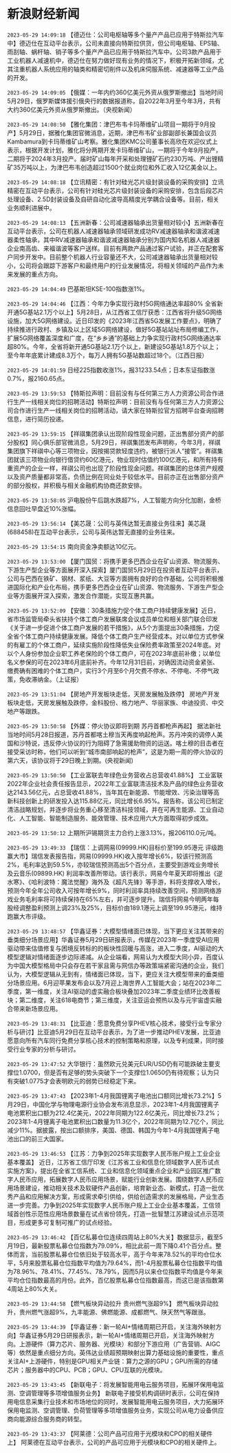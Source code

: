 # 新浪财经新闻
`2023-05-29 14:09:18` 【德迈仕：公司电枢轴等多个量产产品已应用于特斯拉汽车中】德迈仕在互动平台表示，公司未直接向特斯拉供货，但公司电枢轴、EPS轴、雨刮轴、蜗杆轴、销子等多个量产产品已应用于特斯拉汽车中。公司3款产品用于工业机器人减速机中，德迈仕在努力做好现有业务的情况下，积极开拓新领域，尤其注重机器人系统应用的轴类和精密切削件以及机床伺服系统、减速器等工业产品的开发。

`2023-05-29 14:09:05` 【俄媒：一年内约360亿美元外资从俄罗斯撤出】当地时间5月29日，俄罗斯媒体援引俄央行的数据报道称，自2022年3月至今年3月，共有大约360亿美元外资从俄罗斯撤出。（央视新闻）

`2023-05-29 14:08:50` 【雅化集团：津巴布韦卡玛蒂维矿山项目一期将于9月投产】5月29日，据雅化集团官微消息，近期，津巴布韦矿业部副部长兼国会议员Kambamura到卡玛蒂维矿山考察。雅化集团KMC公司董事长高欣在欢迎仪式上表示，根据开发计划，雅化将分两期开发卡玛蒂维矿山，一期将于今年9月投产，二期将于2024年3月投产。届时矿山每年开采和处理锂矿石约230万吨、产出锂精矿35万吨以上，为津巴布韦创造超过1500个就业岗位和外汇收入12亿美金以上。

`2023-05-29 14:08:18` 【立讯精密：有针对硅光芯片级封装设备的采购安排】立讯精密在互动平台表示，公司有针对硅光芯片级封装设备的采购安排，包含后段芯片处理设备、2.5D封装设备及自研自动化波导高精度光学耦合设备等。目前，相关业务顺利进展中。

`2023-05-29 14:08:13` 【五洲新春：公司减速器轴承出货量相对较小】五洲新春在互动平台表示，公司在机器人减速器轴承领域研发成功RV减速器轴承和谐波减速器柔性轴承，其中RV减速器轴承和谐波减速器轴承分别为国内知名机器人减速器企业南高齿、来福谐波等客户送样。目前有两款产品通过客户试验，并正在配套客户同步开发中。目前整个机器人行业容量还不大，公司减速器轴承出货量相对较小，公司将会跟踪下游客户和最终用户的行业发展情况，将相关领域的产品作为未来发展的重点方向。

`2023-05-29 14:04:49` 巴基斯坦KSE-100指数涨1%。

`2023-05-29 14:04:46` 【江西：今年力争实现行政村5G网络通达率超80% 全省新开通5G基站2.1万个以上】5月28日，从江西省工信厅获悉：江西省将升级5G网络设施，加大5G网络建设。近日印发的《2023年江西省5G发展工作要点》，明确了持续推进行政村、乡镇及以上区域5G网络建设，做好5G基站站址布局修编工作，扩展5G网络覆盖深度和广度，在“乡乡通”的基础上力争实现行政村5G网络通达率超80%。今年，全省将新开通5G基站2.1万个以上，新建设5G基站1.8万个以上；至今年年底累计建成8.3万个，每万人拥有5G基站数超过18个。（江西日报）

`2023-05-29 14:01:59` 日经225指数收涨1%，报31233.54点；日本东证指数涨0.7%，报2160.65点。

`2023-05-29 13:59:53` 【特斯拉声明：目前没有与任何第三方人力资源公司合作进行生产一线相关岗位的招聘活动】特斯拉声明：目前没有与任何第三方人力资源公司合作进行生产一线相关岗位的招聘活动，请大家在特斯拉官方招聘平台查询招聘信息，进行简历投递。

`2023-05-29 13:59:15` 【祥祺集团承认出现阶段性现金问题，正出售部分资产的部分股权】同心俱乐部官微消息，5月29日，祥祺集团发布声明称，今年3月，祥祺集团旗下祥祺中心等三项物业，因按揭贷款轻度违约，被银行派人“接管”。祥祺集团就该三项物业向银行借贷约60亿港元，物业现时估值约100亿港元，和所有持有重资产的企业一样，祥祺公司也出现了阶段性现金问题。祥祺集团的总体资产规模以及资产质量都非常高，负债比例在同业处于较低水平。目前亦正在出售部分资产的部分股权，并积极与相关金融机构协商还款安排。

`2023-05-29 13:58:05` 沪电股份午后跳水跌超7%，人工智能方向分化加剧，金桥信息回吐早盘近10%涨幅。

`2023-05-29 13:56:14` 【美芯晟：公司与英伟达暂无直接业务往来】美芯晟(688458)在互动平台表示，公司与英伟达暂无直接的业务往来。

`2023-05-29 13:54:15` 南向资金净卖额达10亿元。

`2023-05-29 13:53:00` 【厦门国贸：将携手更多巴西企业在矿山资源、物流服务、下游生产型企业等方面展开深入探索】厦门国贸5月29日在投资者互动平台表示，公司与巴西在铁矿、钢材、浆纸、大豆等方面拥有良好的合作基础，公司将积极推进国际化和产业化布局，携手更多巴西企业在矿山资源、物流服务、下游生产型企业等方面展开深入探索，激发合作潜能，实现互惠共赢。

`2023-05-29 13:52:09` 【安徽：30条措施力促个体工商户持续健康发展】近日，省市场监管局牵头省扶持个体工商户发展联席会议成员单位和相关部门联合印发《关于进一步促进个体工商户发展的若干措施》，从5个方面提出30条措施，力促全省个体工商户持续健康发展。降低个体工商户生产经营成本。对以单位方式参保的有雇工的个体工商户，延续实施阶段性降低失业保险费率政策至2024年底。对以个人身份参加企业职工养老保险的个体工商户，可在2023年底前补缴；以单位名义参保的可在2023年6月底前补齐。今年12月31日前，对确因流动资金紧张、缴费确有困难的个体工商户，实行3个月至6个月欠费不停水、不停电、不停气政策，免收滞纳金。（上证报）

`2023-05-29 13:51:04` 【房地产开发板块走低，天房发展触及跌停】 房地产开发板块走低，天房发展触及跌停，金科股份、格力地产、华丽家族、中迪投资、中交地产等跟跌。

`2023-05-29 13:50:58` 【外媒：停火协议即将到期 苏丹首都枪声再起】 据法新社当地时间5月28日报道，苏丹首都喀土穆当天再度响起枪声。苏丹冲突的调停人美国和沙特说，违反停火协议的行为阻碍了急需援助物资的运送。喀土穆的目击者在接受采访时称，他们可以听到“城市南部响起的枪声”，这是为期一周的停火协议的第六天，该协议将于29日晚上到期。(央视新闻)

`2023-05-29 13:50:50` 【工业富联去年绿色业务营收占总营收41.88%】 工业富联2022年企业社会责任报告显示，2022年工业富联清洁技术及产品的绿色业务营收达2143.56亿元，占总营收41.88%，当年其在新能源、节能增效、污染治理等高新科技创新上的研发投入达115.88亿元，同比增长6.95%。报告称，该公司已制定清洁战略规划，并逐步将业务重心移至清洁科技领域，并在可再生能源、工业自动化、人工智能、智能制造服务、能效管理、技术应用六大方面取得初步成效。

`2023-05-29 13:50:12`  上期所沪锡期货主力合约上涨3.13%，报206110.0元/吨。

`2023-05-29 13:49:33` 【瑞信：上调网易(09999.HK)目标价至199.95港元 评级跑赢大市】瑞信发表报告指，网易(09999.HK)收入按年增长6%，较该行预测高2%，毛利率达到59.5%，亦较瑞信预测高出5个百分点，主要受到游戏业务增长及云音乐(09899.HK) 利润率改善所带动。该行表示，网易今年夏天即将推出《逆水寒》、《哈利波特：魔法觉醒》海外及《超凡先锋》等手游，料将支撑收入增长，预测今年全年公司收入可按年增长9%，同时利润率具持续改善空间，预测网络游戏业务毛利率将可持续保持在65%左右，并可逐步提升。瑞信将网易今明两年每股经调整盈利预测上调23%及25%，目标价由189.1港元上调至199.95港元，维持跑赢大市评级。

`2023-05-29 13:48:57` 【华鑫证券：大模型情绪面已体现，当下更应关注其带来的垂类细分场景应用】华鑫证券5月29日研报表示，传媒在2023年一季度受AI应用驱动带来估值修复与困境反转标的的板块性回暖与高涨，进入二季度，AI驱动的大模型逻辑对情绪面逐步边际递减。从企业端看，网易认为大模型大同小异，百度认为中国大模型格局中只会存在若干家且需与网信办等政策端紧密沟通的企业，我们认为，大模型逻辑从无到有，情绪面已体现，当下，更应关注大模型带来的垂类细分场景应用。6月迎苹果发布会以及7月迎上海世界人工智能大会；站在2023年二季度，第一维度，关注AI驱动的虚实融合板块叠加2023年二季度业绩环比改善板块；第二维度，关注618电商节；第三维度，关注亚运会预热以及与元宇宙虚实融合带来新场景应用。

`2023-05-29 13:48:31` 【比亚迪：愿意免费分享PHEV核心技术，接受行业专家分析与研讨】比亚迪5月29日在互动平台表示，为了进一步推动PHEV发展，比亚迪愿意向所有汽车同行免费分享核心技术的控制策略和原理，以及专利成果，同时接受行业专家的分析与研讨。

`2023-05-29 13:47:52` 大华银行：虽然欧元兑美元EUR/USD仍有可能跌破主要支撑位1.0700，但是否有足够的势头突破下一个支撑位1.0650仍有待观察；认为只有突破1.0775才会表明欧元的弱势已经稳定下来。

`2023-05-29 13:47:43` 【2023年1-4月我国锂离子电池出口额同比增长73.2%】5月29日，中国化学与物理电源行业协会发布消息显示，2023年1-4月我国锂离子电池累积出口额为212.4亿美元，2022年同期为122.6亿美元，同比增长73.2%；2023年1-4月锂离子电池累积出口数量为11.3亿个，2022年同期为12.7亿个，同比减少11%。据披露，按出口额排序，美国、德国、韩国为今年1-4月我国锂离子电池出口的前三大国家。

`2023-05-29 13:46:53` 【江苏：力争到2025年实现数字人民币账户规上工业企业基本覆盖】 近日，江苏省工信厅印发《江苏省工业和信息化领域数字人民币试点实施方案》，提出在全省工信系统、工业和信息化领域重点企业和产业园区推广数字人民币应用，拓展数字人民币应用场景，赋能行业创新发展。围绕数字人民币应用场景建设，推动相关技术及软硬件产品创新，培育新业态、新模式，打造一批优秀产品和应用解决方案，形成需求牵引供给，供给创造需求的发展格局，产业生态进一步完善。力争到2025年实现数字人民币账户规上工业企业基本覆盖，工信领域首创性示范性应用场景数量在试点省份领先，打造一批智慧江苏建设试点示范项目，形成更多可复制可推广的试点经验。

`2023-05-29 13:46:42` 【百亿私募仓位连续四周站上80%大关】数据显示，截至5月19日，最新股票私募仓位指数为79.09%，相比此前一周下降0.41个百分点。整体而言，当前股票私募仓位依旧处于较高水平，高于今年来78.52%的平均仓位水平，5月来股票私募仓位指数平均值为79.64%，而1-4月股票私募仓位指数平均值为78.96%、78.41%、77.45%、78.79%，因而5月以来仓位指数平均值是今年来平均仓位指数最高的月份。此外，百亿股票私募仓位指数最高，而这已是该指数第4周站上80%大关。

`2023-05-29 13:44:58` 【燃气板块异动拉升 贵州燃气涨超9%】 燃气板块异动拉升，贵州燃气涨超9%，九丰能源、佛燃能源、成都燃气、陕天然气等跟涨。

`2023-05-29 13:44:39` 【华鑫证券：新一轮AI+情绪周期已开启，关注海外映射方向】华鑫证券5月29日研报表示，新一轮AI+情绪周期已开启，关注海外映射方向。上游硬件（算力芯片、服务器、光模块）和部分下游应用（广告营销、AIGC等）依然是重点细分方向。英伟达业绩超预期映射出算力基础设施的重要性，重点关注AI+上游硬件，特别是GPU相关产业链：算力之源的GPU；GPU所需的存储芯片；服务器中的CPU、PCB；GPU、CPU互联的光模块。

`2023-05-29 13:43:45` 【新联电子：将发展智能用电云服务项目，拓展环保用电监测、空调管理等多项增值服务业务】 新联电子接受机构调研时表示，公司在保持用电信息采集行业技术和市场地位的同时，发展智能用电云服务项目，大力拓展环保用电监测、空调管理、负荷管理等多项增值服务业务，实现公司从电力设备供应商向能源综合服务商的转型。

`2023-05-29 13:43:37` 【阿莱德：公司产品可应用于光模块和CPO的相关硬件上】 阿莱德在互动平台表示，公司的产品可应用于光模块和CPO的相关硬件上。

